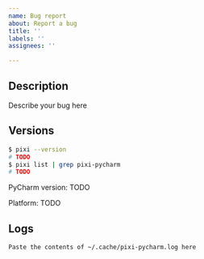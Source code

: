 ```yaml
---
name: Bug report
about: Report a bug
title: ''
labels: ''
assignees: ''

---
```


## Description

Describe your bug here

## Versions

```bash
$ pixi --version
# TODO
$ pixi list | grep pixi-pycharm
# TODO
```

PyCharm version: TODO

Platform: TODO

## Logs

```
Paste the contents of ~/.cache/pixi-pycharm.log here
```
